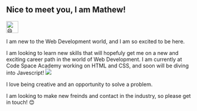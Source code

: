 ## Nice to meet you, I am Mathew!  <picture> <source srcset="https://fonts.gstatic.com/s/e/notoemoji/latest/1f604/512.webp" type="image/webp">
  <img src="https://fonts.gstatic.com/s/e/notoemoji/latest/1f604/512.gif" alt="😄" width="32" height="32">
</picture> 

I am new to the Web Development world, and I am so excited to be here. 

I am looking to learn new skills that will hopefuly get me on a new and exciting career path in the world of Web Development. I am currently at Code Space Academy working on HTML and CSS, and soon will be diving into Javescript! 
<img src="https://media.giphy.com/media/v1.Y2lkPTc5MGI3NjExaXdub3FtNHcwdHM2cHVteDRyaDk4ejA3bXR3c3l4aTUzNjJnNmV0bCZlcD12MV9naWZzX3NlYXJjaCZjdD1n/JIX9t2j0ZTN9S/giphy.gif" align-items="center" />

I love being creative and an opportunity to solve a problem.

I am looking to make new freinds and contact in the industry, so please get in touch! 😊

<!--
**Mathew-Ritchie/Mathew-Ritchie** is a ✨ _special_ ✨ repository because its `README.md` (this file) appears on your GitHub profile.

Here are some ideas to get you started:

- 🔭 I’m currently working on ...
- 🌱 I’m currently learning ...
- 👯 I’m looking to collaborate on ...
- 🤔 I’m looking for help with ...
- 💬 Ask me about ...
- 📫 How to reach me: ...
- 😄 Pronouns: ...
- ⚡ Fun fact: ...
-->

